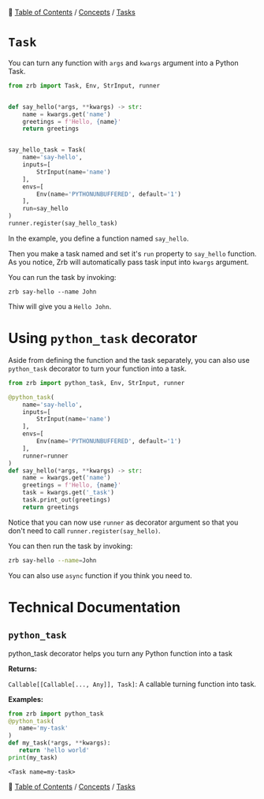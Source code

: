 🔖 [Table of Contents](../../README.md) / [Concepts](../README.md) / [Tasks](README.md)

# `Task`

You can turn any function with `args` and `kwargs` argument into a Python Task.


```python
from zrb import Task, Env, StrInput, runner


def say_hello(*args, **kwargs) -> str:
    name = kwargs.get('name')
    greetings = f'Hello, {name}'
    return greetings


say_hello_task = Task(
    name='say-hello',
    inputs=[
        StrInput(name='name')
    ],
    envs=[
        Env(name='PYTHONUNBUFFERED', default='1')
    ],
    run=say_hello
)
runner.register(say_hello_task)
```

In the example, you define a function named `say_hello`.

Then you make a task named and set it's `run` property to `say_hello` function. As you notice, Zrb will automatically pass task input into `kwargs` argument.

You can run the task by invoking:

```
zrb say-hello --name John
```

Thiw will give you a `Hello John`.

# Using `python_task` decorator

Aside from defining the function and the task separately, you can also use `python_task` decorator to turn your function into a task.

```python
from zrb import python_task, Env, StrInput, runner

@python_task(
    name='say-hello',
    inputs=[
        StrInput(name='name')
    ],
    envs=[
        Env(name='PYTHONUNBUFFERED', default='1')
    ],
    runner=runner
)
def say_hello(*args, **kwargs) -> str:
    name = kwargs.get('name')
    greetings = f'Hello, {name}'
    task = kwargs.get('_task')
    task.print_out(greetings)
    return greetings
```

Notice that you can now use `runner` as decorator argument so that you don't need to call `runner.register(say_hello)`.

You can then run the task by invoking:

```bash
zrb say-hello --name=John
```

You can also use `async` function if you think you need to.


# Technical Documentation

<!--start-doc-->
## `python_task`
python_task decorator helps you turn any Python function into a task

__Returns:__

`Callable[[Callable[..., Any]], Task]`: A callable turning function into task.

__Examples:__

```python
from zrb import python_task
@python_task(
   name='my-task'
)
def my_task(*args, **kwargs):
   return 'hello world'
print(my_task)
```

```
<Task name=my-task>
```


<!--end-doc-->

🔖 [Table of Contents](../../README.md) / [Concepts](../README.md) / [Tasks](README.md)
